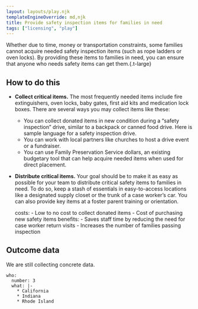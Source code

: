 ```yaml
---
layout: layouts/play.njk
templateEngineOverride: md,njk
title: Provide safety inspection items for families in need
tags: ["licensing", "play"]
---
```


Whether due to time, money or transportation constraints, some families cannot acquire needed safety inspection items (such as rope ladders or oven locks). By providing these items to families in need, you can ensure that anyone who needs safety items can get them.{.t-large}

## How to do this

* **Collect critical items.** The most frequently needed items include
fire extinguishers, oven locks, baby gates, first aid kits and medication
lock boxes. There are several ways you may collect items like these:

  * You can collect donated items in new condition during a “safety inspection” drive, similar to a backpack or canned food drive. Here is sample language for a safety inspection drive.
  * You can work with local partners like churches to host a drive event or a fundraiser.
  * You can use Family Preservation Service dollars, an existing budgetary tool that can help acquire needed items when used for direct placement.

* **Distribute critical items.** Your goal should be to make it as easy as possible for your team to distribute critical safety items to families in need. To do so, keep a stash of essentials in easy-to-access locations like a designated supply closet or the trunk of a case worker’s car. You can also provide key items at a foster parent training or orientation.

    costs:
      - Low to no cost to collect donated items
      - Cost of purchasing new safety items
    benefits:
      - Saves staff time by reducing the need for case worker return visits
      - Increases the number of families passing inspection

## Outcome data

We are still collecting concrete data.

    who:
      number: 3
      what: |-
        * California
        * Indiana
        * Rhode Island
 